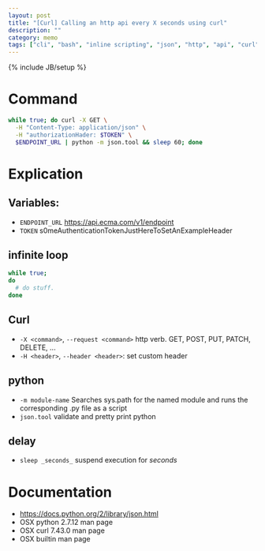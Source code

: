 ```yaml
---
layout: post
title: "[Curl] Calling an http api every X seconds using curl"
description: ""
category: memo
tags: ["cli", "bash", "inline scripting", "json", "http", "api", "curl", "python"]
---
```

{% include JB/setup %}

# Command

```bash
while true; do curl -X GET \
  -H "Content-Type: application/json" \
  -H "authorizationHader: $TOKEN" \
  $ENDPOINT_URL | python -m json.tool && sleep 60; done
```

# Explication

## Variables:

  * `ENDPOINT_URL`  https://api.ecma.com/v1/endpoint
  * `TOKEN`  s0meAuthenticationTokenJustHereToSetAnExampleHeader

## infinite loop

```bash
while true;
do
  # do stuff.
done
```

## Curl

  * `-X <command>`, `--request <command>` http verb. GET, POST, PUT, PATCH, DELETE, ...
  * `-H <header>`, `--header <header>`: set custom header

## python

  * `-m module-name` Searches sys.path for the named module and runs the corresponding .py file as a script
  * `json.tool` validate and pretty print python

## delay

  * `sleep _seconds_` suspend execution for _seconds_

# Documentation
- https://docs.python.org/2/library/json.html
- OSX python 2.7.12 man page
- OSX curl 7.43.0 man page
- OSX builtin man page
